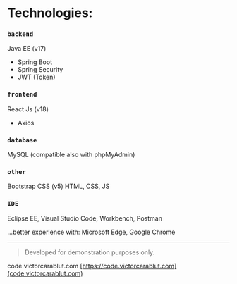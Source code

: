 # Technologies:

### `backend`
Java EE (v17)
 - Spring Boot
 - Spring Security
 - JWT (Token)

### `frontend`
React Js (v18)
 - Axios

### `database`
MySQL (compatible also with phpMyAdmin)

### `other`
Bootstrap CSS (v5)
HTML, CSS, JS

### `IDE`
Eclipse EE, Visual Studio Code, Workbench, Postman

...better experience with: Microsoft Edge, Google Chrome

_____________

> Developed for demonstration purposes only.

code.victorcarablut.com
[https://code.victorcarablut.com](code.victorcarablut.com)
